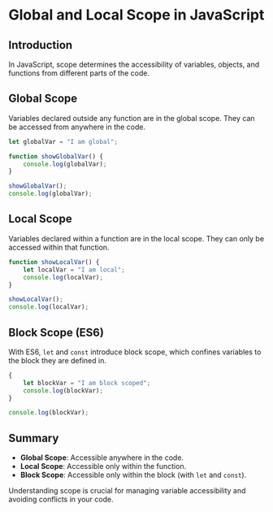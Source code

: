 # Global and Local Scope in JavaScript

## Introduction
In JavaScript, scope determines the accessibility of variables, objects, and functions from different parts of the code.

## Global Scope
Variables declared outside any function are in the global scope. They can be accessed from anywhere in the code.

```javascript
let globalVar = "I am global";

function showGlobalVar() {
    console.log(globalVar); 
}

showGlobalVar();
console.log(globalVar); 
```

## Local Scope
Variables declared within a function are in the local scope. They can only be accessed within that function.

```javascript
function showLocalVar() {
    let localVar = "I am local";
    console.log(localVar); 
}

showLocalVar();
console.log(localVar); 
```

## Block Scope (ES6)
With ES6, `let` and `const` introduce block scope, which confines variables to the block they are defined in.

```javascript
{
    let blockVar = "I am block scoped";
    console.log(blockVar); 
}

console.log(blockVar); 
```

## Summary
- **Global Scope**: Accessible anywhere in the code.
- **Local Scope**: Accessible only within the function.
- **Block Scope**: Accessible only within the block (with `let` and `const`).

Understanding scope is crucial for managing variable accessibility and avoiding conflicts in your code.